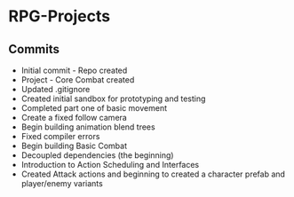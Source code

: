 # RPG-Projects

## Commits
* Initial commit - Repo created
* Project - Core Combat created
* Updated .gitignore
* Created initial sandbox for prototyping and testing
* Completed part one of basic movement
* Create a fixed follow camera
* Begin building animation blend trees
* Fixed compiler errors
* Begin building Basic Combat
* Decoupled dependencies (the beginning)
* Introduction to Action Scheduling and Interfaces
* Created Attack actions and beginning to created a character prefab and player/enemy variants 